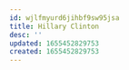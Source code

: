 ```yaml
---
id: wjlfmyurd6jihbf9sw95jsa
title: Hillary Clinton
desc: ''
updated: 1655452829753
created: 1655452829753
---
```


